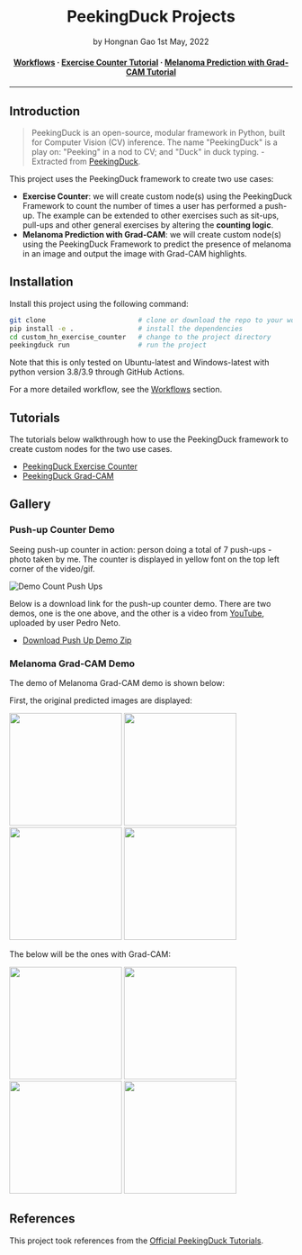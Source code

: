<div align="center">
<h1>PeekingDuck Projects</a></h1>
by Hongnan Gao
1st May, 2022
<br>
</div>


<h4 align="center">
  <a href="https://reighns92.github.io/PeekingDuck-projects/workflows/">Workflows</a>
  <span> · </span>
  <a href="https://reighns92.github.io/PeekingDuck-projects/exercise_counter/">Exercise Counter Tutorial</a>
  <span> · </span>
  <a href="https://reighns92.github.io/PeekingDuck-projects/melanoma_gradcam/">Melanoma Prediction with Grad-CAM Tutorial</a>
</h4>

---

## Introduction

> PeekingDuck is an open-source, modular framework in Python, built for Computer Vision (CV) inference. The name "PeekingDuck" is a play on: "Peeking" in a nod to CV; and "Duck" in duck typing. - Extracted from [PeekingDuck](https://github.com/aimakerspace/PeekingDuck).

This project uses the PeekingDuck framework to create two use cases:

- **Exercise Counter**: we will create custom node(s) using the PeekingDuck Framework to count the number of times a user has performed a push-up. The example can be extended to other exercises such as sit-ups, pull-ups and other general exercises by altering the **counting logic**.
- **Melanoma Prediction with Grad-CAM**: we will create custom node(s) using the PeekingDuck Framework to predict the presence of melanoma in an image and output the image with Grad-CAM highlights.

## Installation

Install this project using the following command:

```bash
git clone                       # clone or download the repo to your working dir
pip install -e .                # install the dependencies
cd custom_hn_exercise_counter   # change to the project directory
peekingduck run                 # run the project
```

Note that this is only tested on Ubuntu-latest and Windows-latest with python version 3.8/3.9 through GitHub Actions.

For a more detailed workflow, see the [Workflows](https://reighns92.github.io/PeekingDuck-projects/workflows/) section.

## Tutorials

The tutorials below walkthrough how to use the PeekingDuck framework to create custom nodes for the two use cases.

- [PeekingDuck Exercise Counter](https://reighns92.github.io/PeekingDuck-projects/exercise_counter/)
- [PeekingDuck Grad-CAM](https://reighns92.github.io/PeekingDuck-projects/melanoma_gradcam/)

## Gallery

### Push-up Counter Demo

Seeing push-up counter in action: person doing a total of $7$ push-ups - photo taken by me. The counter is displayed in yellow font on the top left corner of the video/gif.
 
  ![Demo Count Push Ups](https://storage.googleapis.com/reighns/peekingduck/videos/seven_push_ups_by_jun_demo_gif.gif)

Below is a download link for the push-up counter demo. There are two demos, one is the one above, and the other is a video from [YouTube](https://www.youtube.com/watch?v=1D_HvjxB3Ps), uploaded by user Pedro Neto.

- [Download Push Up Demo Zip](https://storage.googleapis.com/reighns/peekingduck/videos/push_ups_demo_zip.zip)


### Melanoma Grad-CAM Demo

The demo of Melanoma Grad-CAM demo is shown below:

First, the original predicted images are displayed:

<p float="left">
  <img src="https://storage.googleapis.com/reighns/peekingduck/images/melanoma_gradcam/ISIC_0074311_220515_171934.jpg" width="200" />
  <img src="https://storage.googleapis.com/reighns/peekingduck/images/melanoma_gradcam/ISIC_0076262_220515_171935.jpg" width="200" /> 
  <img src="https://storage.googleapis.com/reighns/peekingduck/images/melanoma_gradcam/ISIC_0098198_220515_171936.jpg" width="200" />
  <img src="https://storage.googleapis.com/reighns/peekingduck/images/melanoma_gradcam/ISIC_0100550_220515_171938.jpg" width="200" />
</p>

The below will be the ones with Grad-CAM:

<p float="left">
  <img src="https://storage.googleapis.com/reighns/peekingduck/images/melanoma_gradcam/ISIC_0074311.jpg" width="200" />
  <img src="https://storage.googleapis.com/reighns/peekingduck/images/melanoma_gradcam/ISIC_0076262.jpg" width="200" /> 
  <img src="https://storage.googleapis.com/reighns/peekingduck/images/melanoma_gradcam/ISIC_0098198.jpg" width="200" />
  <img src="https://storage.googleapis.com/reighns/peekingduck/images/melanoma_gradcam/ISIC_0100550.jpg" width="200" />
</p>


## References

This project took references from the [Official PeekingDuck Tutorials](https://peekingduck.readthedocs.io/en/stable/).
